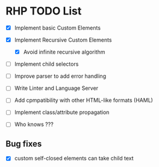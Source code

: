 # RHP TODO List

- [X] Implement basic Custom Elements
- [X] Implement Recursive Custom Elements
  - [X] Avoid infinite recursive algorithm
- [ ] Implement child selectors

- [ ] Improve parser to add error handling
- [ ] Write Linter and Language Server

- [ ] Add cpmpatibility with other HTML-like formats (HAML)

- [ ] Implement class/attribute propagation
- [ ] Who knows ???


## Bug fixes

- [X] custom self-closed elements can take child text